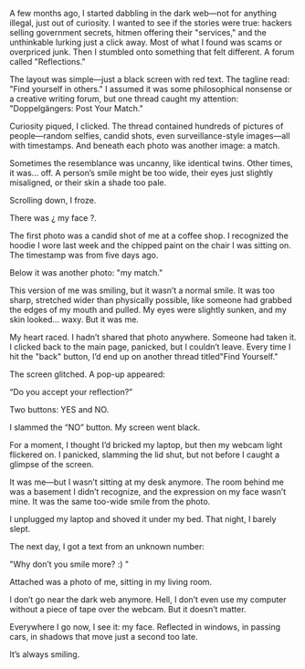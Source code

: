 A few months ago, I started dabbling in the dark web—not for anything illegal, just out of curiosity. I wanted to see if the stories were true: hackers selling government secrets, hitmen offering their "services," and the unthinkable lurking just a click away. Most of what I found was scams or overpriced junk. Then I stumbled onto something that felt different. 
A forum called "Reflections."

The layout was simple—just a black screen with red text. The tagline read: "Find yourself in others." I assumed it was some philosophical nonsense or a creative writing forum, but one thread caught my attention: "Doppelgängers: Post Your Match."

Curiosity piqued, I clicked. The thread contained hundreds of pictures of people—random selfies, candid shots, even surveillance-style images—all with timestamps. And beneath each photo was another image: a match. 

Sometimes the resemblance was uncanny, like identical twins. Other times, it was... off. A person’s smile might be too wide, their eyes just slightly misaligned, or their skin a shade too pale. 

Scrolling down, I froze.  

There was ¿ my face ?.  

The first photo was a candid shot of me at a coffee shop. I recognized the hoodie I wore last week and the chipped paint on the chair I was sitting on. The timestamp was from five days ago.  

Below it was another photo: "my match."  

This version of me was smiling, but it wasn’t a normal smile. It was too sharp, stretched wider than physically possible, like someone had grabbed the edges of my mouth and pulled. My eyes were slightly sunken, and my skin looked... waxy. But it was me.  

My heart raced. I hadn’t shared that photo anywhere. Someone had taken it. I clicked back to the main page, panicked, but I couldn’t leave. Every time I hit the "back" button, I’d end up on another thread titled"Find Yourself."

The screen glitched. A pop-up appeared:  

“Do you accept your reflection?”

Two buttons: YES and NO.

I slammed the “NO” button. My screen went black.  

For a moment, I thought I’d bricked my laptop, but then my webcam light flickered on. I panicked, slamming the lid shut, but not before I caught a glimpse of the screen.  

It was me—but I wasn’t sitting at my desk anymore. The room behind me was a basement I didn’t recognize, and the expression on my face wasn’t mine. It was the same too-wide smile from the photo.  

I unplugged my laptop and shoved it under my bed. That night, I barely slept.  

The next day, I got a text from an unknown number:  

"Why don’t you smile more? :) "

Attached was a photo of me, sitting in my living room.  

I don’t go near the dark web anymore. Hell, I don’t even use my computer without a piece of tape over the webcam. But it doesn’t matter.  

Everywhere I go now, I see it: my face. Reflected in windows, in passing cars, in shadows that move just a second too late.  

It’s always smiling.  